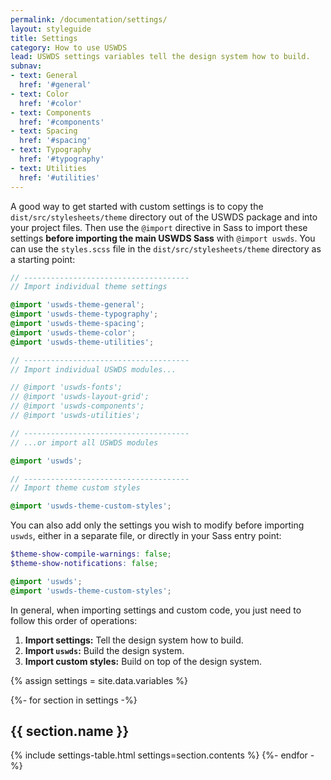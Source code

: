 ```yaml
---
permalink: /documentation/settings/
layout: styleguide
title: Settings
category: How to use USWDS
lead: USWDS settings variables tell the design system how to build.
subnav:
- text: General
  href: '#general'
- text: Color
  href: '#color'
- text: Components
  href: '#components'
- text: Spacing
  href: '#spacing'
- text: Typography
  href: '#typography'
- text: Utilities
  href: '#utilities'
---
```


A good way to get started with custom settings is to copy the `dist/src/stylesheets/theme` directory out of the USWDS package and into your project files. Then use the `@import` directive in Sass to import these settings **before importing the main USWDS Sass** with `@import uswds`. You can use the `styles.scss` file in the `dist/src/stylesheets/theme` directory as a starting point:

```scss
// -------------------------------------
// Import individual theme settings

@import 'uswds-theme-general';
@import 'uswds-theme-typography';
@import 'uswds-theme-spacing';
@import 'uswds-theme-color';
@import 'uswds-theme-utilities';

// -------------------------------------
// Import individual USWDS modules...

// @import 'uswds-fonts';
// @import 'uswds-layout-grid';
// @import 'uswds-components';
// @import 'uswds-utilities';

// -------------------------------------
// ...or import all USWDS modules

@import 'uswds';

// -------------------------------------
// Import theme custom styles

@import 'uswds-theme-custom-styles';
```

You can also add only the settings you wish to modify before importing `uswds`, either in a separate file, or directly in your Sass entry point:

```scss
$theme-show-compile-warnings: false;
$theme-show-notifications: false;

@import 'uswds';
@import 'uswds-theme-custom-styles';
```

In general, when importing settings and custom code, you just need to follow this order of operations:
1. **Import settings:** Tell the design system how to build.
1. **Import `uswds`:** Build the design system.
1. **Import custom styles:** Build on top of the design system.

{% assign settings = site.data.variables %}

{%- for section in settings -%}
  <h2 id="{{ section.name | slugify }}">{{ section.name }}</h2>
  {% include settings-table.html
    settings=section.contents
  %}
{%- endfor -%}
